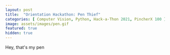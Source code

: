 ```yaml
---
layout: post
title:  "Orientation Hackathon: Pen Thief"
categories: [ Computer Vision, Python, Hack-a-Thon 2021, PincherX 100 ]
image: assets/images/pen.gif
featured: true
hidden: true
---
```


Hey, that's my pen
